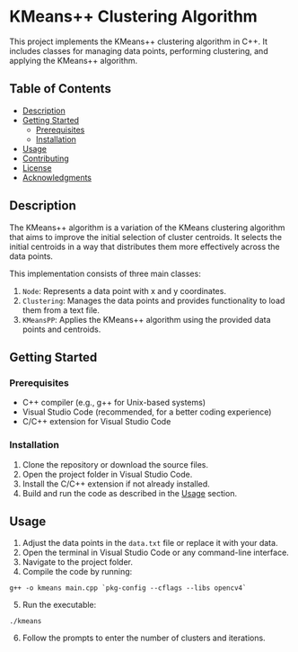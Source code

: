 # KMeans++ Clustering Algorithm

This project implements the KMeans++ clustering algorithm in C++. It includes classes for managing data points, performing clustering, and applying the KMeans++ algorithm.

## Table of Contents

- [Description](#description)
- [Getting Started](#getting-started)
  - [Prerequisites](#prerequisites)
  - [Installation](#installation)
- [Usage](#usage)
- [Contributing](#contributing)
- [License](#license)
- [Acknowledgments](#acknowledgments)

## Description

The KMeans++ algorithm is a variation of the KMeans clustering algorithm that aims to improve the initial selection of cluster centroids. It selects the initial centroids in a way that distributes them more effectively across the data points.

This implementation consists of three main classes:
1. `Node`: Represents a data point with x and y coordinates.
2. `Clustering`: Manages the data points and provides functionality to load them from a text file.
3. `KMeansPP`: Applies the KMeans++ algorithm using the provided data points and centroids.

## Getting Started

### Prerequisites

- C++ compiler (e.g., g++ for Unix-based systems)
- Visual Studio Code (recommended, for a better coding experience)
- C/C++ extension for Visual Studio Code

### Installation

1. Clone the repository or download the source files.
2. Open the project folder in Visual Studio Code.
3. Install the C/C++ extension if not already installed.
4. Build and run the code as described in the [Usage](#usage) section.

## Usage

1. Adjust the data points in the `data.txt` file or replace it with your data.
2. Open the terminal in Visual Studio Code or any command-line interface.
3. Navigate to the project folder.
4. Compile the code by running:
```
g++ -o kmeans main.cpp `pkg-config --cflags --libs opencv4`
```
5. Run the executable:
```
./kmeans
```
6. Follow the prompts to enter the number of clusters and iterations.

